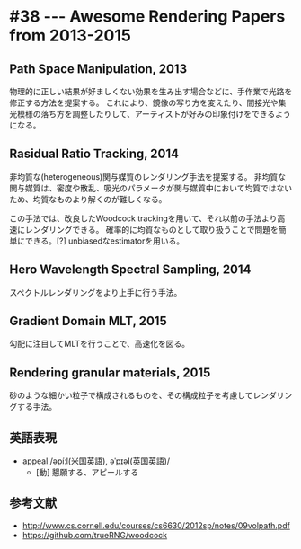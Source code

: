 # #38 --- Awesome Rendering Papers from 2013-2015

## Path Space Manipulation, 2013

物理的に正しい結果が好ましくない効果を生み出す場合などに、手作業で光路を修正する方法を提案する。
これにより、鏡像の写り方を変えたり、間接光や集光模様の落ち方を調整したりして、アーティストが好みの印象付けをできるようになる。

## Rasidual Ratio Tracking, 2014

非均質な(heterogeneous)関与媒質のレンダリング手法を提案する。
非均質な関与媒質は、密度や散乱、吸光のパラメータが関与媒質中において均質ではないため、均質なものより解くのが難しくなる。

この手法では、改良したWoodcock trackingを用いて、それ以前の手法より高速にレンダリングできる。
確率的に均質なものとして取り扱うことで問題を簡単にできる。[?]
unbiasedなestimatorを用いる。

## Hero Wavelength Spectral Sampling, 2014

スペクトルレンダリングをより上手に行う手法。

## Gradient Domain MLT, 2015

勾配に注目してMLTを行うことで、高速化を図る。

## Rendering granular materials, 2015

砂のような細かい粒子で構成されるものを、その構成粒子を考慮してレンダリングする手法。

## 英語表現

- appeal /əpíːl(米国英語), əˈpɪəl(英国英語)/
    - [動] 懇願する、アピールする

## 参考文献

- http://www.cs.cornell.edu/courses/cs6630/2012sp/notes/09volpath.pdf
- https://github.com/trueRNG/woodcock
